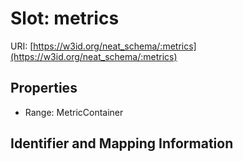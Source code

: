 # Slot: metrics

URI: [https://w3id.org/neat_schema/:metrics](https://w3id.org/neat_schema/:metrics)



<!-- no inheritance hierarchy -->


## Properties

 * Range: MetricContainer



## Identifier and Mapping Information





